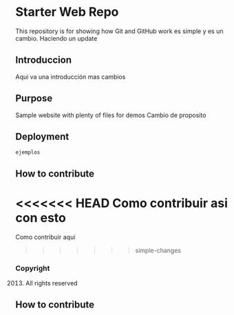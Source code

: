 # Starter Web Repo

This repository is for showing how Git and GitHub work
es simple y es un cambio. Haciendo un update

## Introduccion
Aqui va una introducción
mas cambios

## Purpose

Sample website with plenty of files for demos
Cambio de proposito

## Deployment
	ejemplos
## How to contribute
<<<<<<< HEAD
Como contribuir asi con esto
=======
Como contribuir aqui
>>>>>>> simple-changes

### Copyright
2013. All rights reserved

## How to contribute